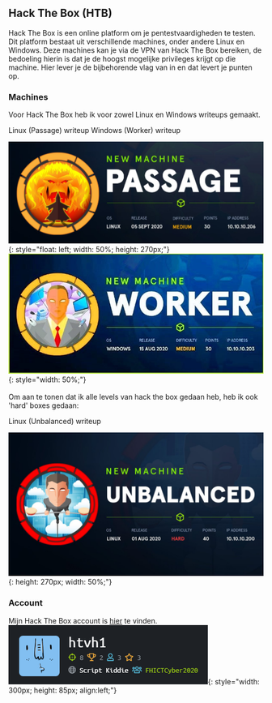 ## Hack The Box (HTB)
Hack The Box is een online platform om je pentestvaardigheden te testen. Dit platform bestaat uit verschillende
machines, onder andere Linux en Windows. Deze machines kan je via de VPN van Hack The Box bereiken, de bedoeling hierin
is dat je de hoogst mogelijke privileges krijgt op die machine. Hier lever je de bijbehorende vlag van in en dat levert
je punten op.

### Machines
Voor Hack The Box heb ik voor zowel Linux en Windows writeups gemaakt.

<a class="downloadlink" onClick="passwd('../files/Passage-writeup_TvH.docx','Linux (Passage) writeup')">Linux (Passage) writeup</a>
<a class="downloadlink" id="windowslink" onClick="passwd('../files/Worker_writeup.docx','Windows (Worker) writeup')">Windows (Worker) writeup</a>

![Linux machine writeup](/images/htb/Passage.png){: style="float: left; width: 50%; height: 270px;"}
![Windows machine writeup](/images/htb/worker.jpg){: style="width: 50%;"}
<br />
<br />
Om aan te tonen dat ik alle levels van hack the box gedaan heb, heb ik ook 'hard' boxes gedaan:

<a class="downloadlink" onClick="passwd('../files/Unbalanced-writeup_TvH.docx','Linux (Unbalanced) writeup')">Linux (Unbalanced) writeup</a>

![Unbalanced machine writeup](/images/htb/unbalanced.jpg){: height: 270px; width: 50%;"}
<br />
### Account
Mijn Hack The Box account is [hier](https://www.hackthebox.eu/home/users/profile/393681) te vinden. <br>
![Profile HTB](/images/htb/htb.PNG){: style="width: 300px; height: 85px; align:left;"}
<br />



